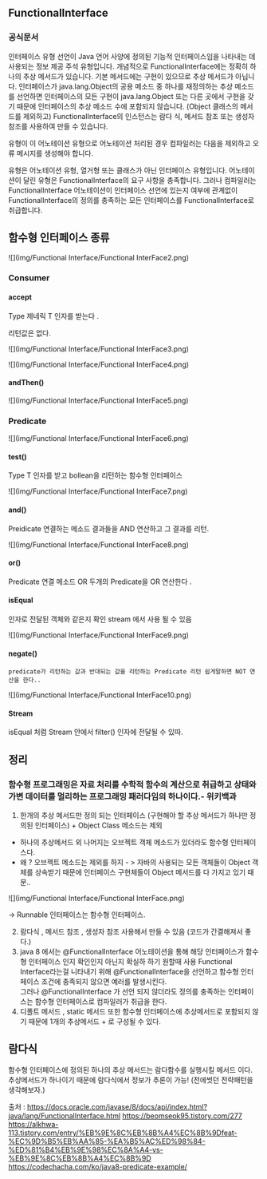 ## FunctionalInterface


### 공식문서

인터페이스 유형 선언이 Java 언어 사양에 정의된 기능적 인터페이스임을 나타내는 데 사용되는 정보 제공 주석 유형입니다. 
개념적으로 FunctionalInterface에는 정확히 하나의 추상 메서드가 있습니다. 기본 메서드에는 구현이 있으므로 추상 메서드가 아닙니다.
인터페이스가 java.lang.Object의 공용 메소드 중 하나를 재정의하는 추상 메소드를 선언하면
인터페이스의 모든 구현이 java.lang.Object 또는 다른 곳에서 구현을 갖기 때문에 인터페이스의 추상 메소드 수에 포함되지 않습니다. (Object 클래스의 메서드를 제외하고)
FunctionalInterface의 인스턴스는 람다 식, 메서드 참조 또는 생성자 참조를 사용하여 만들 수 있습니다.

유형이 이 어노테이션 유형으로 어노테이션 처리된 경우 컴파일러는 다음을 제외하고 오류 메시지를 생성해야 합니다.

유형은 어노테이션 유형, 열거형 또는 클래스가 아닌 인터페이스 유형입니다.
어노테이션이 달린 유형은 FunctionalInterface의 요구 사항을 충족합니다.
그러나 컴파일러는 FunctionalInterface 어노테이션이 인터페이스 선언에 있는지 여부에 관계없이 
FunctionalInterface의 정의를 충족하는 모든 인터페이스를 FunctionalInterface로 취급합니다.


## 함수형 인터페이스 종류

![](img/Functional Interface/Functional InterFace2.png)




### Consumer

#### accept

 Type 제네릭 T 인자를 받는다 .

 리턴값은 없다.

![](img/Functional Interface/Functional InterFace3.png)

![](img/Functional Interface/Functional InterFace4.png)

#### andThen()

![](img/Functional Interface/Functional InterFace5.png)


### Predicate

![](img/Functional Interface/Functional InterFace6.png)



#### test()

 Type T 인자를 받고 bollean을 리턴하는 함수형 인터페이스


 ![](img/Functional Interface/Functional InterFace7.png)


#### and()

 Preidicate 연결하는 메소드  결과들을 AND 연산하고 그 결과를 리턴.


![](img/Functional Interface/Functional InterFace8.png)


#### or()

 Predicate 연결 메소드 OR 두개의 Predicate을 OR 연산한다 .


#### isEqual

 인자로 전달된 객체와 같은지 확인 stream 에서 사용 될 수 있음
 
![](img/Functional Interface/Functional InterFace9.png)

#### negate()

    predicate가 리턴하는 값과 반대되는 값을 리턴하는 Predicate 리턴 쉽게말하면 NOT 연산을 한다..
![](img/Functional Interface/Functional InterFace10.png)

#### Stream

 isEqual 처럼 Stream 안에서 filter() 인자에 전달될 수 있따.




## 정리

### 함수형 프로그래밍은 자료 처리를 수학적 함수의 계산으로 취급하고 상태와 가변 데이터를 멀리하는 프로그래밍 패러다임의 하나이다.- 위키백과


1. 한개의 추상 메서드만 정의 되는 인터페이스 (구현해야 할 추상 메서드가 하나만 정의된 인터페이스) + Object Class 메소드는 제외
  + 하나의 추상메서드 외 나머지는 오브젝트 객체 메소드가 있더라도 함수형 인터페이스다.
  + 왜 ? 오브젝트 메소드는 제외를 하지 - > 자바의 사용되는 모든 객체들이 Object 객체를 상속받기 때문에 인터페이스 구현체들이 Object 메서드를 다 가지고 있기 때문..


![](img/Functional Interface/Functional InterFace.png)

-> Runnable 인터페이스는 함수형 인터페이스.

2. 람다식 , 메서드 참조 , 생성자 참조 사용해서 만들 수 있음  (코드가 간결해져서 좋다.)
3. java 8 에서는 @FunctionalInterface 어노테이션을 통해 해당 인터페이스가 함수형 인터페이스 인지 확인인지 아닌지 확실하 하기 원할때 사용
   Functional Interface라는걸 니타내기 위해 @FunctionalInterface을 선언하고 함수형 인터페이스 조건에 충족되지 않으면 예러를 발생시킨다.  
   그러나 @FunctionalInterface 가 선언 되지 않더라도 정의를 충족하는 인터페이스는 함수형 인터페이스로 컴파일러가 취급을 한다.
4. 디폴트 메서드 , static 메서드 또한 함수형 인터페이스에 추상메서드로 포함되지 않기 때문에 1개의 추상메서드 + 로 구성될 수 있다.


## 람다식


 함수형 인터페이스에 정의된 하나의 추상 메서드는 람다함수를 실행시킬 메서드 이다.
 추상메서드가 하나이기 때문에 람다식에서 정보가 추론이 가능! (전에썻던 전략패턴을 생각해보자.)
 





출처 : https://docs.oracle.com/javase/8/docs/api/index.html?java/lang/FunctionalInterface.html
      https://beomseok95.tistory.com/277
      https://alkhwa-113.tistory.com/entry/%EB%9E%8C%EB%8B%A4%EC%8B%9Dfeat-%EC%9D%B5%EB%AA%85-%EA%B5%AC%ED%98%84-%ED%81%B4%EB%9E%98%EC%8A%A4-vs-%EB%9E%8C%EB%8B%A4%EC%8B%9D
      https://codechacha.com/ko/java8-predicate-example/